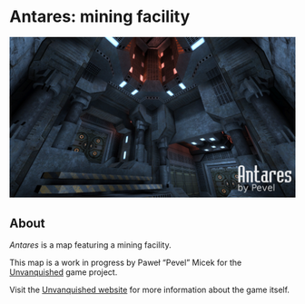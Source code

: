 Antares: mining facility
========================

![Antares levelshot](meta/antares/antares.jpg)


About
-----

_Antares_ is a map featuring a mining facility.

This map is a work in progress by Paweł “Pevel” Micek for the [Unvanquished](https://unvanquished.net) game project. 

Visit the [Unvanquished website](https://unvanquished.net/) for more information about the game itself.
